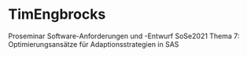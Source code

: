 # TimEngbrocks

Proseminar Software-Anforderungen und -Entwurf SoSe2021
Thema 7: Optimierungsansätze für Adaptionsstrategien in SAS